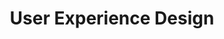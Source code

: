 ---
title: User Experience Design
description: DigitalDigital User Experience Design
listing:
  title: User Experience Design
  description: Build user interfaces that make the actual interaction with any interface completely seamless.
---